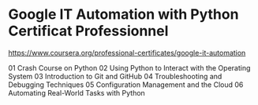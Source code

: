 
# Google IT Automation with Python Certificat Professionnel
https://www.coursera.org/professional-certificates/google-it-automation

01 Crash Course on Python
02 Using Python to Interact with the Operating System
03 Introduction to Git and GitHub
04 Troubleshooting and Debugging Techniques
05 Configuration Management and the Cloud
06 Automating Real-World Tasks with Python